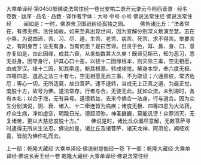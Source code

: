 大乘单译经·第0450部佛说法常住经一卷出安祐二录开元录云今附西晋录
· 经名 · 卷数 · 跋序
· 品名 · 品数 · 译作者字体：大号 中号 小号
佛说法常住经
佛说法常住经
　　闻如是：一时，佛游舍卫国祇树给孤独之园。
　　佛告诸比丘：“法者常在，有佛无佛，法住如故。如来至真出现世间，因为宣解分别深义敷演至慧。志在小乘，为说四谛，苦、习、尽、道，生苦、老苦、病苦、死苦、求不得苦。举要言之，有阴身苦；设无有身，当有何患？是曰苦谛。目贪于色，耳、鼻、身、口、意亦复如是，由此因缘，成其六衰，从来劫数甚大久矣！既谛见斯已，知为恶习，悉无益身。因守身行，护其心口十恶，以拔十二因缘根本，则灭除三毒，空无相愿，由成罗汉。缘十二因，知其牵连，断其根源，转成缘觉。解身本空，奉六度无极、四等四恩、道品之法三十有七，空无相愿无此三事，不为取证；六通善权，常济危厄；等心一切，无所适莫，故曰菩萨。逮不退转，当成无上正真之道，为最正觉，度脱十方，故号为佛。道法常存，行者与合，无彼无此。犹如众流，未到海时，各有本名；以合于海，无有异号。道德若兹，去来今佛合一法身，行与道合。因为众生分别演说，阴、衰、诸入、十二牵连皆为病疾；诸度无极、四等四恩为大法药，疗众生病，净如虚空，明踰日光，德超须弥，神圣巍巍，莫能讥谤！众罪消灭，无复诸苦，更以大慈悲度脱十方。”
　　佛说是时，诸比丘众漏尽意解，无数菩萨寻时逮得无所从生法忍。佛说如是，诸比丘及诸菩萨、诸天龙神、阿须伦，闻经欢喜，皆前为佛作礼而去。

上一部：乾隆大藏经·大乘单译经·佛说树提伽经一卷
下一部：乾隆大藏经·大乘单译经·佛说长寿王经一卷
乾隆大藏经·大乘单译经·佛说法常住经